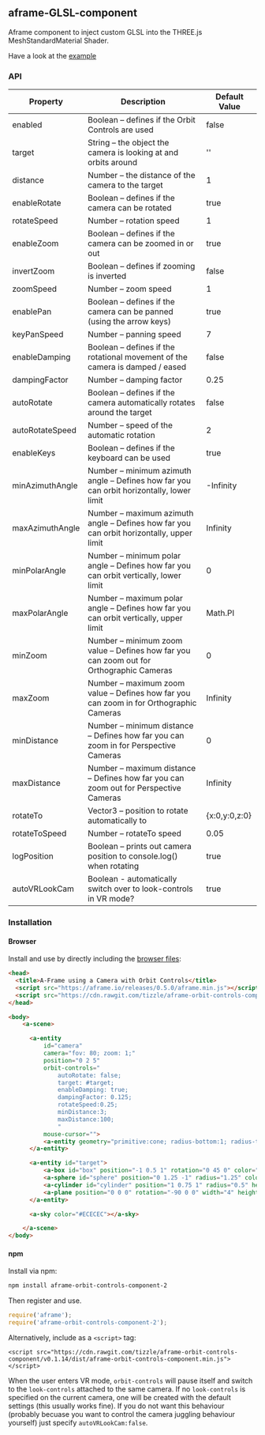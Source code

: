 ## aframe-GLSL-component

Aframe component to inject custom GLSL into the THREE.js MeshStandardMaterial Shader.

Have a look at the [example](https://pbayer8.github.io/aframe-orbit-controls-component/examples/index.html)

### API

| Property   | Description | Default Value |
| ---------- | ----------- | ------------- |
| enabled | Boolean – defines if the Orbit Controls are used | false
| target | String – the object the camera is looking at and orbits around | '' |
| distance | Number – the distance of the camera to the target | 1 |
| enableRotate | Boolean – defines if the camera can be rotated | true |
| rotateSpeed | Number – rotation speed | 1 |
| enableZoom | Boolean – defines if the camera can be zoomed in or out | true |
| invertZoom | Boolean – defines if zooming is inverted | false |
| zoomSpeed | Number – zoom speed | 1 |
| enablePan | Boolean – defines if the camera can be panned (using the arrow keys) | true |
| keyPanSpeed | Number – panning speed | 7 |
| enableDamping | Boolean – defines if the rotational movement of the camera is damped / eased | false |
| dampingFactor | Number – damping factor | 0.25 |
| autoRotate | Boolean – defines if the camera automatically rotates around the target | false |
| autoRotateSpeed | Number – speed of the automatic rotation | 2 |
| enableKeys | Boolean – defines if the keyboard can be used | true |
| minAzimuthAngle | Number – minimum azimuth angle – Defines how far you can orbit horizontally, lower limit | -Infinity |
| maxAzimuthAngle | Number – maximum azimuth angle – Defines how far you can orbit horizontally, upper limit | Infinity |
| minPolarAngle | Number – minimum polar angle – Defines how far you can orbit vertically, lower limit | 0 |
| maxPolarAngle | Number – maximum polar angle – Defines how far you can orbit vertically, upper limit | Math.PI |
| minZoom | Number – minimum zoom value – Defines how far you can zoom out for Orthographic Cameras | 0 |
| maxZoom | Number – maximum zoom value – Defines how far you can zoom in for Orthographic Cameras | Infinity |
| minDistance | Number – minimum distance – Defines how far you can zoom in for Perspective Cameras | 0 |
| maxDistance | Number – maximum distance – Defines how far you can zoom out for Perspective Cameras | Infinity |
| rotateTo | Vector3 – position to rotate automatically to | {x:0,y:0,z:0} |
| rotateToSpeed | Number – rotateTo speed | 0.05 |
| logPosition | Boolean – prints out camera position to console.log() when rotating | true |
| autoVRLookCam | Boolean - automatically switch over to look-controls in VR mode? | true |

### Installation

#### Browser

Install and use by directly including the [browser files](dist):

```html
<head>
  <title>A-Frame using a Camera with Orbit Controls</title>
  <script src="https://aframe.io/releases/0.5.0/aframe.min.js"></script>
  <script src="https://cdn.rawgit.com/tizzle/aframe-orbit-controls-component/v0.1.14/dist/aframe-orbit-controls-component.min.js"></script>
</head>

<body>
    <a-scene>

      <a-entity
          id="camera"
          camera="fov: 80; zoom: 1;"
          position="0 2 5"
          orbit-controls="
              autoRotate: false;
              target: #target;
              enableDamping: true;
              dampingFactor: 0.125;
              rotateSpeed:0.25;
              minDistance:3;
              maxDistance:100;
              "
          mouse-cursor="">
          <a-entity geometry="primitive:cone; radius-bottom:1; radius-top:0" scale=".33 1 .33" position="0 0 0" rotation="90 0 0" material="color: #0099ff; transparent: true; opacity:0.5"></a-entity>
      </a-entity>

      <a-entity id="target">
          <a-box id="box" position="-1 0.5 1" rotation="0 45 0" color="#4CC3D9"></a-box>
          <a-sphere id="sphere" position="0 1.25 -1" radius="1.25" color="#EF2D5E"></a-sphere>
          <a-cylinder id="cylinder" position="1 0.75 1" radius="0.5" height="1.5" color="#FFC65D"></a-cylinder>
          <a-plane position="0 0 0" rotation="-90 0 0" width="4" height="4" color="#7BC8A4"></a-plane>
      </a-entity>

      <a-sky color="#ECECEC"></a-sky>

    </a-scene>
</body>
```


#### npm

Install via npm:

```bash
npm install aframe-orbit-controls-component-2
```

Then register and use.

```js
require('aframe');
require('aframe-orbit-controls-component-2');
```

Alternatively, include as a `<script>` tag:
```
<script src="https://cdn.rawgit.com/tizzle/aframe-orbit-controls-component/v0.1.14/dist/aframe-orbit-controls-component.min.js"></script>
```
When the user enters VR mode, `orbit-controls` will pause itself and switch to the `look-controls` attached to the same camera. If no `look-controls` is specified on the current camera, one will be created with the default settings (this usually works fine). If you do not want this behaviour (probably becuase you want to control the camera juggling behaviour yourself) just specify `autoVRLookCam:false`.